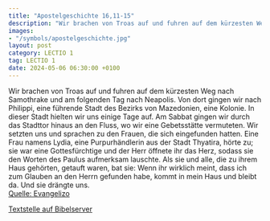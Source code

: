```yaml
---
title: "Apostelgeschichte 16,11-15"
description: "Wir brachen von Troas auf und fuhren auf dem kürzesten Weg nach Samothrake und am folgenden Tag nach Neapolis. Von dort gingen wir nach Philippi, eine führende Stadt des Bezirks von Mazedonien, eine Kolonie. In dieser Stadt hielten wir uns einige Tage auf. Am Sabbat gingen wir du...."
images:
- "/symbols/apostelgeschichte.jpg"
layout: post
category: LECTIO 1
tag: LECTIO 1
date: 2024-05-06 06:30:00 +0100
---
```

Wir brachen von Troas auf und fuhren auf dem kürzesten Weg nach Samothrake und am folgenden Tag nach Neapolis.
Von dort gingen wir nach Philippi, eine führende Stadt des Bezirks von Mazedonien, eine Kolonie. In dieser Stadt hielten wir uns einige Tage auf.
Am Sabbat gingen wir durch das Stadttor hinaus an den Fluss, wo wir eine Gebetsstätte vermuteten.<!--more--> Wir setzten uns und sprachen zu den Frauen, die sich eingefunden hatten.
Eine Frau namens Lydia, eine Purpurhändlerin aus der Stadt Thyatira, hörte zu; sie war eine Gottesfürchtige und der Herr öffnete ihr das Herz, sodass sie den Worten des Paulus aufmerksam lauschte.
Als sie und alle, die zu ihrem Haus gehörten, getauft waren, bat sie: Wenn ihr wirklich meint, dass ich zum Glauben an den Herrn gefunden habe, kommt in mein Haus und bleibt da. Und sie drängte uns.<br>
[Quelle: Evangelizo](https://evangeliumtagfuertag.org/DE/gospel)

[Textstelle auf Bibelserver](https://www.bibleserver.com/EU/Apostelgeschichte16,11-15)
